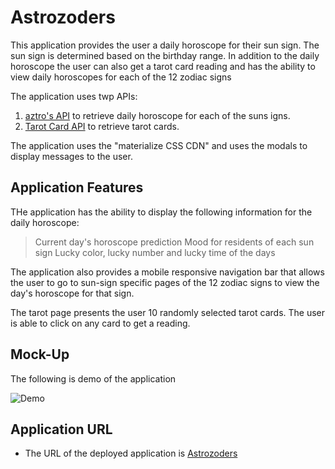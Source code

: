 # Astrozoders

This application provides the user a daily horoscope for their sun sign. The sun sign is determined based on the birthday range. In addition to the daily horoscope the user can also get a tarot card reading and has the ability to view daily horoscopes for each of the 12 zodiac signs

The application uses twp APIs:
1. [aztro's API](https://aztro.sameerkumar.website?) to retrieve daily horoscope for each of the suns igns.
2. [Tarot Card API](https://rws-cards-api.herokuapp.com/api/v1/cards/random?n=16) to retrieve tarot cards.

The application uses the "materialize CSS CDN" and uses the modals to display messages to the user. 

## Application Features

THe application has the ability to display the following information for the daily horoscope:
> Current day's horoscope prediction
> Mood for residents of each sun sign
> Lucky color, lucky number and lucky time of the days

The application also provides a mobile responsive navigation bar that allows the user to go to sun-sign specific pages of the 12 zodiac signs to view the day's horoscope for that sign.

The tarot page presents the user 10 randomly selected tarot cards. The user is able to click on any card to get a reading.

## Mock-Up

The following is demo of the application

![Demo]()


## Application URL   

* The URL of the deployed application is [Astrozoders](https://asheth22.github.io/Astrozoders/)